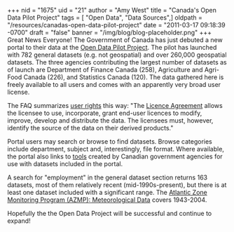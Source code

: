 +++
nid = "1675"
uid = "21"
author = "Amy West"
title = "Canada's Open Data Pilot Project"
tags = [ "Open Data", "Data Sources",]
oldpath = "/resources/canadas-open-data-pilot-project"
date = "2011-03-17 09:18:39 -0700"
draft = "false"
banner = "/img/blog/blog-placeholder.png"
+++
Great News Everyone! The Government of Canada has just debuted a new
portal to their data at the [Open Data Pilot
Project](http://www.data.gc.ca/default.asp?lang=En&n=F9B7A1E3-1 "Government of Canada Open Data Pilot Project").
The pilot has launched with 782 general datasets (e.g. not geospatial)
and over 260,000 geospatial datasets. The three agencies contributing
the largest number of datasets as of launch are Department of Finance
Canada (258), Agriculture and Agri-Food Canada (226), and Statistics
Canada (120). The data gathered here is freely available to all users
and comes with an apparently very broad user license.

The FAQ summarizes [user
rights](http://www.data.gc.ca/default.asp?lang=En&n=C5DBADB8-1#ws2ADE6AC1 "Open Data User Rights Summary")
this way: "The [Licence
Agreement](http://www.data.gc.ca/default.asp?lang=En&n=46D15882-1 "Licence Agreement") allows
the licensee to use, incorporate, grant end-user licences to modify,
improve, develop and distribute the data. The licensees must, however,
identify the source of the data on their derived products."

Portal users may search or browse to find datasets. Browse categories
include department, subject and, interestingly, file format. Where
available, the portal also links to
[tools](http://www.data.gc.ca/default.asp?lang=En&n=F20FC124-1 "Tools for using open data")
created by Canadian government agencies for use with datasets included
in the portal.

A search for "employment" in the general dataset section returns 163
datasets, most of them relatively recent (mid-1990s-present), but there
is at least one dataset included with a significant range. The [Atlantic
Zone Monitoring Program (AZMP): Meteorological
Data](http://www.data.gc.ca/default.asp?lang=En&n=5175A6F0-1&xsl=datacataloguerecord&metaxsl=datacataloguerecord&formid=6BA08969-C948-476D-995C-B53958E9A015 " Meteorological Data")
covers 1943-2004.

Hopefully the the Open Data Project will be successful and continue to
expand!
